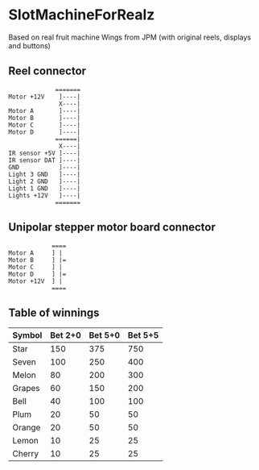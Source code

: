 # SlotMachineForRealz

Based on real fruit machine Wings from JPM
(with original reels, displays and buttons)

## Reel connector

```
             =======
Motor +12V    ]----|
              X----|
Motor A       ]----|
Motor B       ]----|
Motor C       ]----|
Motor D       ]----|
             ======|
              X----|
IR sensor +5V ]----|
IR sensor DAT ]----|
GND           ]----|
Light 3 GND   ]----|
Light 2 GND   ]----|
Light 1 GND   ]----|
Lights +12V   ]----|
             =======
```

## Unipolar stepper motor board connector

```
            ====
Motor A     ] |
Motor B     ] |=
Motor C     ] |
Motor D     ] |=
Motor +12V  ] |
            ====
```

## Table of winnings

| Symbol    | Bet 2+0 | Bet 5+0 | Bet 5+5 |
| --------- | ------- | ------- | ------- |
| Star      | 150     | 375     | 750     |
| Seven     | 100     | 250     | 400     |
| Melon     | 80      | 200     | 300     |
| Grapes    | 60      | 150     | 200     |
| Bell      | 40      | 100     | 100     |
| Plum      | 20      | 50      | 50      |
| Orange    | 20      | 50      | 50      |
| Lemon     | 10      | 25      | 25      |
| Cherry    | 10      | 25      | 25      |

